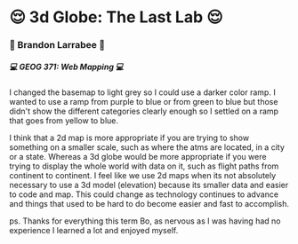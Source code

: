 # :relieved: 3d Globe: The Last Lab :relieved:
### :evergreen_tree: Brandon Larrabee :evergreen_tree:
##### :computer: GEOG 371: Web Mapping :computer:
<p>   I changed the basemap to light grey so I could use a darker color ramp. I wanted to use a ramp from purple to blue or from green to blue but those didn't show the different categories clearly enough so I settled on a ramp that goes from yellow to blue. </p>
<p> I think that a 2d map is more appropriate if you are trying to show something on a smaller scale, such as where the atms are located, in a city or a state. Whereas a 3d globe would be more appropriate if you were trying to display the whole world with data on it, such as flight paths from continent to continent. I feel like we use 2d maps when its not absolutely necessary to use a 3d model (elevation) because its smaller data and easier to code and map. This could change as technology continues to advance and things that used to be hard to do become easier and fast to accomplish.

ps. Thanks for everything this term Bo, as nervous as I was having had no experience I learned a lot and enjoyed myself.
